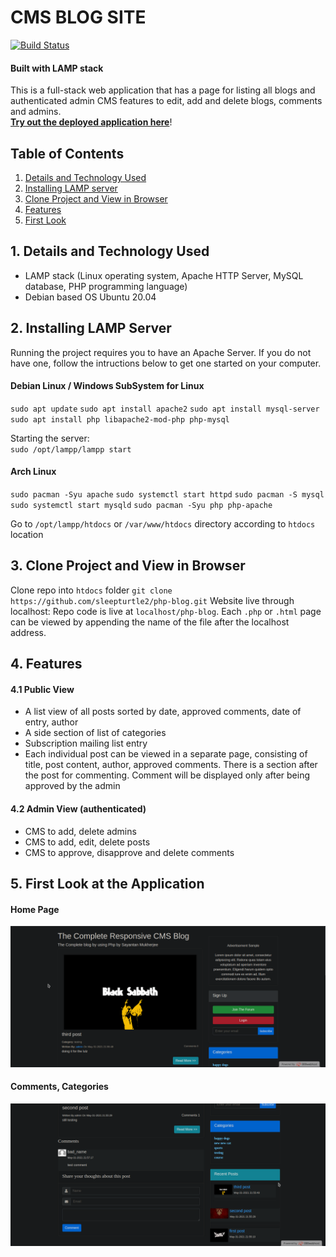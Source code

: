 # CMS BLOG SITE
[![Build Status](https://travis-ci.org/joemccann/dillinger.svg?branch=master)](https://travis-ci.org/joemccann/dillinger)
####  Built with LAMP stack 



This is a full-stack web application that has a page for listing all blogs and authenticated admin CMS features to edit, add and delete blogs, comments and admins.   
**[Try out the deployed application here](https://blogprototype.000webhostapp.com/Blog.php)**!
 

## Table of Contents 
1. [Details and Technology Used](#1.-Details-and-Technology-Used)
2. [Installing LAMP server](#2.-Installing-LAMP-Server)
3. [Clone Project and View in Browser](#3.-Clone-Project-and-View-in-Browser)
4. [Features](#4.-Features)
5. [First Look](#5.-First-Look)

## 1. Details and Technology Used 
* LAMP stack (Linux operating system, Apache HTTP Server, MySQL database, PHP programming language)
* Debian based OS Ubuntu 20.04 
## 2. Installing LAMP Server
Running the project requires you to have an Apache Server. If you do not have one, follow the intructions below to get one started on your computer. 

#### Debian Linux / Windows SubSystem for Linux

`sudo apt update`
`sudo apt install apache2`
`sudo apt install mysql-server`
`sudo apt install php libapache2-mod-php php-mysql`

Starting the server:  
`sudo /opt/lampp/lampp start`

#### Arch Linux 
`sudo pacman -Syu apache`
`sudo systemctl start httpd`
`sudo pacman -S mysql`
`sudo systemctl start mysqld`
`sudo pacman -Syu php php-apache`

Go to `/opt/lampp/htdocs` or `/var/www/htdocs` directory according to `htdocs` location 

## 3. Clone Project and View in Browser
Clone repo into `htdocs` folder 
`git clone https://github.com/sleepturtle2/php-blog.git`
 Website live through localhost: 
Repo code is live at `localhost/php-blog`. Each `.php` or `.html` page can be viewed by appending the name of the file after the localhost address. 

## 4. Features

#### 4.1 Public View 
-   A list view of all posts sorted by date, approved comments, date of entry, author
-   A side section of list of categories 
-   Subscription mailing list entry  
-   Each individual post can be viewed in a separate page, consisting of title, post content, author, approved comments. There is a section after the post for commenting. Comment will be displayed only after being approved by the admin 
  
#### 4.2 Admin View (authenticated) 
- CMS to add, delete admins 
- CMS to add, edit, delete posts 
- CMS to approve, disapprove and delete comments 

## 5. First Look at the Application
#### Home Page
![alt text](https://github.com/sleepturtle2/php-blog/blob/main/1.png?raw=true)
#### Comments, Categories
![alt text](https://github.com/sleepturtle2/php-blog/blob/main/2.png?raw=true)
